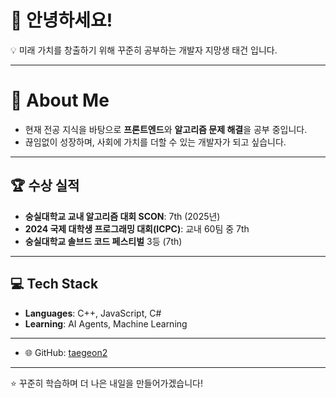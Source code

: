 # 👋 안녕하세요!

💡 미래 가치를 창출하기 위해 꾸준히 공부하는 개발자 지망생 태건 입니다.  

---

# 🌱 About Me

- 현재 전공 지식을 바탕으로 **프론트엔드**와 **알고리즘 문제 해결**을 공부 중입니다.  
- 끊임없이 성장하며, 사회에 가치를 더할 수 있는 개발자가 되고 싶습니다.  

---

## 🏆 수상 실적
- **숭실대학교 교내 알고리즘 대회 SCON**: 7th (2025년)  
- **2024 국제 대학생 프로그래밍 대회(ICPC)**: 교내 60팀 중 7th
- **숭실대학교 솔브드 코드 페스티벌** 3등 (7th)

  

---

## 💻 Tech Stack
- **Languages**: C++, JavaScript, C#   
- **Learning**: AI Agents, Machine Learning  

---

- 🌐 GitHub:  [taegeon2](https://github.com/taegeon2)

---

⭐️ 꾸준히 학습하며 더 나은 내일을 만들어가겠습니다!
